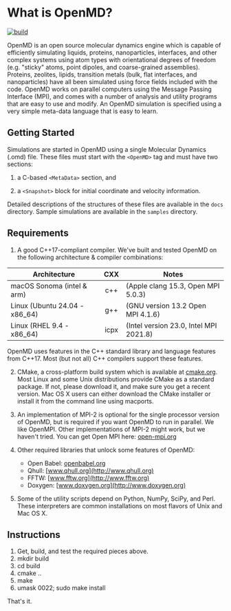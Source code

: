 # What is OpenMD?

[![build](https://github.com/OpenMD/OpenMD/workflows/build/badge.svg)](https://github.com/OpenMD/OpenMD/actions?query=workflow%3Abuild)

OpenMD is an open source molecular dynamics engine which is capable of
efficiently simulating liquids, proteins, nanoparticles, interfaces,
and other complex systems using atom types with orientational degrees
of freedom (e.g. "sticky" atoms, point dipoles, and coarse-grained
assemblies). Proteins, zeolites, lipids, transition metals (bulk, flat
interfaces, and nanoparticles) have all been simulated using force
fields included with the code. OpenMD works on parallel computers
using the Message Passing Interface (MPI), and comes with a number of
analysis and utility programs that are easy to use and modify. An
OpenMD simulation is specified using a very simple meta-data language
that is easy to learn.

## Getting Started

Simulations are started in OpenMD using a single Molecular Dynamics (.omd)
file. These files must start with the `<OpenMD>` tag and must have two
sections:

  1) a C-based `<MetaData>` section, and

  2) a `<Snapshot>` block for initial coordinate and velocity information.

Detailed descriptions of the structures of these files are available
in the `docs` directory. Sample simulations are available in the
`samples` directory.

## Requirements

 1) A good C++17-compliant compiler. We've built and tested OpenMD on the
    following architecture & compiler combinations:

| Architecture                   |  CXX | Notes                                 |
|--------------------------------|:----:|---------------------------------------|
| macOS Sonoma (intel & arm)     | c++  | (Apple clang 15.3, Open MPI 5.0.3)    |
| Linux (Ubuntu 24.04 - x86\_64) | g++  | (GNU version 13.2  Open MPI 4.1.6)    |
| Linux (RHEL 9.4 - x86\_64)     | icpx | (Intel version 23.0, Intel MPI 2021.8)|

  OpenMD uses features in the C++ standard library and language features from
  C++17. Most (but not all) C++ compilers support these features.

 2) CMake, a cross-platform build system which is available at
    [cmake.org](http://www.cmake.org). Most Linux and some Unix distributions
    provide CMake as a standard package. If not, please download it,
    and make sure you get a recent version. Mac OS X users can either
    download the CMake installer or install it from the command line
    using macports.

 3) An implementation of MPI-2 is optional for the single processor
    version of OpenMD, but is required if you want OpenMD to run in
    parallel. We like OpenMPI. Other implementations of MPI-2 might
    work, but we haven't tried. You can get Open MPI here:
    [open-mpi.org](http://www.open-mpi.org/)

 4) Other required libraries that unlock some features of OpenMD:

      + Open Babel:  [openbabel.org](http://openbabel.org)
      + Qhull:       [www.qhull.org](http://www.qhull.org)
      + FFTW:        [www.fftw.org](http://www.fftw.org)
      + Doxygen:     [www.doxygen.org](http://www.doxygen.org)

 5) Some of the utility scripts depend on Python, NumPy, SciPy, and Perl.  
    These interpreters are common installations on most flavors of Unix and
    Mac OS X.

## Instructions

 1) Get, build, and test the required pieces above.
 2) mkdir build
 3) cd build
 4) cmake ..
 5) make
 6) umask 0022; sudo make install

That's it.
